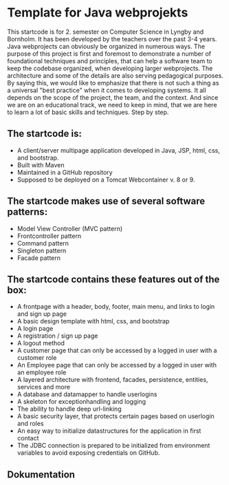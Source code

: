# Template for Java webprojekts

This startcode is for 2. semester on Computer Science in Lyngby and Bornholm. It has been
developed by the teachers over the past 3-4 years. Java webprojects can obviously be
organized in numerous ways. The purpose of this project is first and foremost to demonstrate
a number of foundational techniques and principles, that can help a software team to keep 
the codebase organized, when developing larger webprojects. The architecture and some of the
details are also serving pedagogical purposes. By saying this, we would like to emphasize
that there is not such a thing as a universal "best practice" when it comes to developing 
systems. It all depends on the scope of the project, the team, and the context. And since
we are on an educational track, we need to keep in mind, that we are here to learn a lot of
basic skills and techniques. Step by step.

## The startcode is:
 
- A client/server multipage application developed in Java, JSP, html, css, and bootstrap.
- Built with Maven
- Maintained in a GitHub repository
- Supposed to be deployed on a Tomcat Webcontainer v. 8 or 9.

## The startcode makes use of several software patterns:

- Model View Controller (MVC pattern)
- Frontcontroller pattern
- Command pattern
- Singleton pattern
- Facade pattern

## The startcode contains these features out of the box:

- A frontpage with a header, body, footer, main menu, and links to login and sign up page
- A basic design template with html, css, and bootstrap
- A login page
- A registration / sign up page
- A logout method
- A customer page that can only be accessed by a logged in user with a customer role
- An Employee page that can only be accessed by a logged in user with an employee role
- A layered architecture with frontend, facades, persistence, entities, services and more
- A database and datamapper to handle userlogins
- A skeleton for exceptionhandling and logging
- The ability to handle deep url-linking
- A basic security layer, that protects certain pages based on userlogin and roles
- An easy way to initialize datastructures for the application in first contact
- The JDBC connection is prepared to be initialized from environment variables to avoid
exposing credentials on GitHub.
 
## Dokumentation



